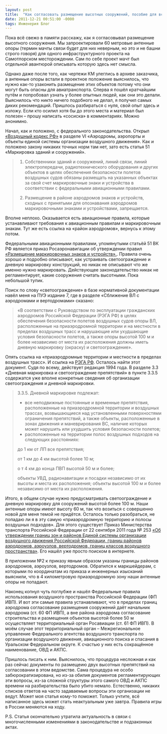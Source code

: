 ```yaml
---
layout: post
title:  "Как согласовать размещение высотных сооружений, пособие для всех"
date: 2011-12-21 00:51:00 -0000
tags: Инженерия Блог
---
```


Пока всё свежо в памяти расскажу, как я согласовывал размещение высотного сооружения. Мы запроектировали 60 метровые антенные опоры (термин мачты связи будет для них неверным, но это и не башни строго говоря) для одного инфраструктурного проекта на Самотлорском месторождении. Сам по себе проект мачт был отдельной авантюрой описывать которую здесь нет смысла.
 
Однако даже после того, как чертежи КМ улеглись в архиве заказчика, а антенные опоры встали в проектное положение выяснилось, что нужно как-то узаконить размещение этих объектов потому что они могут быть опасны для авиатранспорта. Сперва я пошёл кратчайшим путём и попробовал узнать у более опытных людей, как они это делали. Выяснилось что никто ничего подобного не делал, я получил самых диких рекомендаций. Пришлось разбираться с нуля, свой опыт здесь и изложу. Если кто осилил хотя бы до этого места и материал был полезен – прошу написать «сосиска» в комментариях. Можно анонимно.

Начал, как и положено, с федерального законодательства.  Открыл <a href="www.consultant.ru/popular/air/">«Воздушный кодекс РФ»</a> в разделе VI «Аэродромы, аэропорты и объекты единой системы организации воздушного движения». Как и положено закону никаких точных норм там нет, зато есть статья 51 «Маркировка зданий и сооружений». 

> 1. Собственники зданий и сооружений, линий связи, линий электропередачи, радиотехнического оборудования и других объектов в целях обеспечения безопасности полетов воздушных судов обязаны размещать на указанных объектах за свой счет маркировочные знаки и устройства в соответствии с федеральными авиационными правилами.
>
> 2. Размещение в районе аэродромов знаков и устройств, сходных с принятыми для опознавания аэродромов маркировочными знаками и устройствами, запрещается.

Вполне неплохо. Оказывается есть авиационные правила, которые устанавливают требования к авиационным правилам и маркировочным знакам. Тут же есть ссылка на «район аэродромов», вернусь к этому потом.

Федеральными авиационными правилами, упомянутыми статьёй 51 ВК РФ является приказ Росаэронавигации об утверждении правил <a href="http://zomlight.ru/normativnaja_baza_05.html">«Размещение маркировочных знаков и устройств».</a>. Правила очень хорошо и подробно описывают, как устраивать светоограждение и дневную маркировку конструкций, но никак не описывают что же именно нужно маркировать. Действующее законодательство никак не регламентирует, какие сооружения считать высотными. Пока небольшой тупик.

Поиск по слову «светоограждение» в базе нормативной документации навёл меня на ПУЭ издание  7, где в разделе «Сближение ВЛ с аэродромами и вертодромами» сказано:

> «В соответствии с Руководством по эксплуатации гражданских аэродромов Российской Федерации (РЭГА РФ) в целях обеспечения безопасности полетов воздушных судов опоры ВЛ, расположенные на приаэродромной территории и на местности в пределах воздушных трасс и нарушающие или ухудшающие условия безопасности полетов, а также опоры высотой 100 м и более независимо от места их расположения должны иметь дневную маркировку (окраску) и светоограждение».

Опять ссылка на «приаэродромные территории и местности в пределах воздушных трасс». И ссылка на <a href="http://zomlight.ru/normativnaja_baza_03.html">РЭГА РФ</a>. Осталось найти этот документ. Судя по всему, действует редакция 1994 года. В разделе 3.3 «Дневная маркировка и светоограждение препятствий» в пункте 3.3.5 содержатся уже вполне конкретные сведения об организации светоограждения  и дневной маркировки.

> 3.3.5. Дневной маркировке подлежат:
>
> - все неподвижные постоянные и временные препятствия, расположенные на приаэродромной территории и воздушных трассах, возвышающиеся над установленными поверхностями ограничения препятствий, а также объекты, расположенные в зонах движения и маневрирования ВС, наличие которых может нарушить или ухудшить условия безопасности полетов;
> - расположенные на территории полос воздушных подходов на следующих расстояниях:
>
> до 1 км от ЛП все препятствия;
>
> от 1 км до 4 км высотой более 10 м;
>
>о т 4 км до конца ПВП высотой 50 м и более;
>
> объекты УВД, радионавигации и посадки независимо от их высоты и места их расположения;
объекты высотой 100 м и более независимо от места их расположения.

Итого, в общем случае нужно предусматривать светоограждение и дневную маркировку для сооружений высотой более 100 м. Наши антенные опоры имеют высоту 60 м, так что возиться с совершенно новой для меня темой не придётся. Осталось только разобраться, не попадаю ли я в эту самую «приаэродромную территорию и полосы воздушных подходов». Для этого существует Приказ Министерства транспорта Российской Федерации от 22 сентября 2011 года № 253 <a href="http://www.mintrans.ru/documents/detail.php?ELEMENT_ID=17328">«Об утверждении границ зон и районов Единой системы организации воздушного движения Российской Федерации, границ районов аэродромов, аэроузлов, вертодромов, границ классов воздушного пространства»</a>. Его нашёл уже просто поиском в интернете.

В приложении №2 к приказу явным образом указаны границы районов аэродромов, аэроузлов, вертодромов. Обратился к маркшейдерам, с которыми по координатам из приказа и инженерных изысканий выяснили, что в 4 километровую приаэродромную зону наши антенные опоры не попадают.

Наконец копнул чуть поглубже и нашёл Федеральные правила использования воздушного пространства Российской Федерации (ФП ИВП). И вот эти самые правила устанавливают, что в пределах границ аэродрома согласование размещения сооружений даёт начальник аэродрома (ст. 60 ФП ИВП), а вне района аэродрома согласование строительства и размещения объектов высотой более 50 м осуществляет территориальный орган Росавиации (ст. 61 ФП ИВП). В моём случае этот территориальный орган – Межрегиональное управление Федерального агентства воздушного транспорта по организации воздушного движения, авиационного поиска и спасания в Уральском Федеральном округе. К счастью у них есть сокращённое наименование, ОВД и АКПС.

Пришлось писать к ним. Выяснилось, что процедура несложная и как раз сейчас документы по размещеию двух высотных препятствий на согласовании в этом ведомстве. Сама процедура не особо забюрократизирована, но из-за обилия документов регламентирующих эти вопросы, из-за сложной структуры этого самого ОВД и АКПС времени на разбирательства было убито немало. Естественно, никаких списков ответов на часто задаваемые вопросы эти организации не ведут. Может моя статья кому-то поможет. Только учтите, всё написанное здесь может стать неактуальным уже завтра. Правила игры в России меняются на ходу.

P.S. Статья окончательно утратила актуальность в связи с многочисленными изменениями в законодательстве и подзаконных актах.